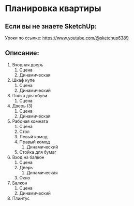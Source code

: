 # Планировка квартиры
## Если вы не знаете SketchUp:
Уроки по ссылке: https://www.youtube.com/@sketchup6389
## Описание:
1. Входная дверь
    1. Сцена
    2. Динамическая
2. Шкаф купе
    1. Сцена
    2. Динамический
3. Полка для обуви
    1. Сцена
4. Дверь (3)
    1. Сцена
    2. Динамическая
5. Рабочая комната
    1. Сцена
    2. Стол
    3. Левый комод
    4. Правый комод
        1. Динамический
    5. Стойка для бумаг
6. Вход на балкон
    1. Сцена
    2. Дверь
        1. Динамическая
    3. Окно
7. Балкон
    1. Сцена
    2. Динамический
8. Плинтус